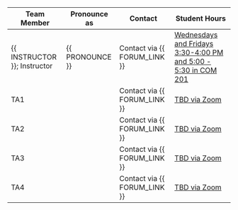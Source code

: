 | Team Member                  | Pronounce as    | Contact                      | Student Hours                                                                                          |
|------------------------------|-----------------|------------------------------|-------------------------------------------------------------------------------------------------------|
| {{ INSTRUCTOR }}; Instructor | {{ PRONOUNCE }} | Contact via {{ FORUM_LINK }} | [Wednesdays and Fridays 3:30-4:00 PM and 5:00 - 5:30 in COM 201](https://maps.ok.ubc.ca/?marker=-119.39659596075828%2C49.94019194457154%2C%2C%2C%2C&markertemplate=%7B%22title%22%3A%22Science%20(SCI)%22%2C%22longitude%22%3A-119.39659596075828%2C%22latitude%22%3A49.94019194457154%2C%22isIncludeShareUrl%22%3Atrue%7D&level=6) |
| TA1                          |                 | Contact via {{ FORUM_LINK }} | [TBD via Zoom]()               |
| TA2                          |                 | Contact via {{ FORUM_LINK }} | [TBD via Zoom]()               |
| TA3                          |                 | Contact via {{ FORUM_LINK }} | [TBD via Zoom]()              |
| TA4                          |                 | Contact via {{ FORUM_LINK }} | [TBD via Zoom]()              |